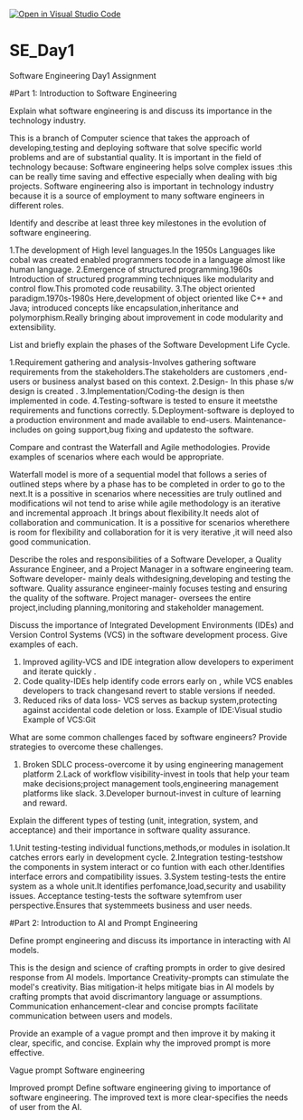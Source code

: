 [![Open in Visual Studio Code](https://classroom.github.com/assets/open-in-vscode-2e0aaae1b6195c2367325f4f02e2d04e9abb55f0b24a779b69b11b9e10269abc.svg)](https://classroom.github.com/online_ide?assignment_repo_id=15555360&assignment_repo_type=AssignmentRepo)
# SE_Day1
Software Engineering Day1 Assignment

#Part 1: Introduction to Software Engineering

Explain what software engineering is and discuss its importance in the technology industry.

This is a branch of Computer science that takes the approach of developing,testing and deploying software that solve specific world problems and are of substantial quality.
It is important in the field of technology because:
Software engineering helps solve complex issues :this can be really time saving and effective especially when dealing with big projects.
Software engineering also is important in technology industry because it is a source of employment to many software engineers in different roles.

Identify and describe at least three key milestones in the evolution of software engineering.

1.The development of High level languages.In the 1950s
Languages like cobal was created enabled programmers tocode in a language almost like human language.
2.Emergence of structured programming.1960s
Introduction of structured programming techniques like modularity and control flow.This promoted code reusability.
3.The object oriented paradigm.1970s-1980s
Here,development of object oriented like C++ and Java; introduced concepts like encapsulation,inheritance and polymorphism.Really bringing about improvement in code modularity and extensibility.

List and briefly explain the phases of the Software Development Life Cycle.

1.Requirement gathering and analysis-Involves gathering software requirements from the stakeholders.The stakeholders are customers ,end-users or business analyst based on this context.
2.Design- In this phase s/w design is created .
3.Implementation/Coding-the design is then implemented in code.
4.Testing-software is tested to ensure it meetsthe requirements and functions correctly.
5.Deployment-software is deployed to a production environment and made available to end-users.
Maintenance-includes on going support,bug fixing and updatesto the software.

Compare and contrast the Waterfall and Agile methodologies. Provide examples of scenarios where each would be appropriate.

Waterfall model is more of a sequential model that follows a series of outlined steps where by a phase has to be completed in order to go to the next.It is a possitive in scenarios where necessities are truly outlined and modifications wil not tend to arise while agile methodology is an iterative and incremental approach .It brings about flexibility.It needs alot of collaboration and communication. It is a possitive for scenarios wherethere is room for flexibility and collaboration for it is very iterative ,it will need also good communication.

Describe the roles and responsibilities of a Software Developer, a Quality Assurance Engineer, and a Project Manager in a software engineering team.
Software developer- mainly deals withdesigning,developing and testing the software.
Quality assurance engineer-mainly focuses testing and ensuring the quality of the software.
Project manager- oversees the entire project,including planning,monitoring and stakeholder management.

Discuss the importance of Integrated Development Environments (IDEs) and Version Control Systems (VCS) in the software development process. Give examples of each.
1. Improved agility-VCS and IDE integration allow developers to experiment and iterate quickly .
2. Code quality-IDEs help identify code errors early on , while VCS enables developers to track changesand revert to stable versions if needed.
3. Reduced riks of data loss- VCS serves as backup system,protecting against accidental code deletion or loss.
   Example of IDE:Visual studio
   Example of VCS:Git

What are some common challenges faced by software engineers? Provide strategies to overcome these challenges.
1. Broken SDLC process-overcome it by using engineering management platform
2.Lack of workflow visibility-invest in tools that help your team make decisions;project management tools,engineering management platforms like slack.
3.Developer burnout-invest in culture of learning and reward.

Explain the different types of testing (unit, integration, system, and acceptance) and their importance in software quality assurance.

1.Unit testing-testing individual functions,methods,or modules in isolation.It catches errors early in development cycle.
2.Integration testing-testshow the components in system interact or co funtion with each other.Identifies interface errors and compatibility issues.
3.System testing-tests the entire system as a whole unit.It identifies perfomance,load,security and usability issues.
Acceptance testing-tests the software sytemfrom user perspective.Ensures that systemmeets business and user needs.

#Part 2: Introduction to AI and Prompt Engineering


Define prompt engineering and discuss its importance in interacting with AI models.

This is the design and science of crafting prompts in order to give desired response from AI models.
Importance
Creativity-prompts can stimulate the model's creativity.
Bias mitigation-it helps mitigate bias in AI models by crafting prompts that avoid discrimantory language or assumptions.
Communication enhancement-clear and concise prompts facilitate communication between users and models.


Provide an example of a vague prompt and then improve it by making it clear, specific, and concise. Explain why the improved prompt is more effective.

Vague prompt
Software engineering

Improved prompt
Define software engineering giving to importance of software engineering.
The improved text is more clear-specifies the needs of user from the AI.
